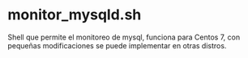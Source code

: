 # monitor_mysqld.sh

Shell que permite el monitoreo de mysql, funciona para Centos 7, con pequeñas modificaciones se puede implementar en otras distros.
